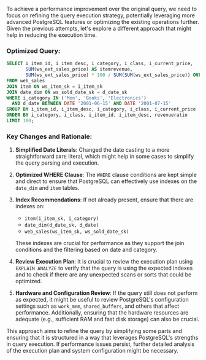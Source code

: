 To achieve a performance improvement over the original query, we need to focus on refining the query execution strategy, potentially leveraging more advanced PostgreSQL features or optimizing the existing operations further. Given the previous attempts, let's explore a different approach that might help in reducing the execution time.

### Optimized Query:
```sql
SELECT i_item_id, i_item_desc, i_category, i_class, i_current_price,
       SUM(ws_ext_sales_price) AS itemrevenue,
       SUM(ws_ext_sales_price) * 100 / SUM(SUM(ws_ext_sales_price)) OVER (PARTITION BY i_class) AS revenueratio
FROM web_sales
JOIN item ON ws_item_sk = i_item_sk
JOIN date_dim ON ws_sold_date_sk = d_date_sk
WHERE i_category IN ('Men', 'Books', 'Electronics')
  AND d_date BETWEEN DATE '2001-06-15' AND DATE '2001-07-15'
GROUP BY i_item_id, i_item_desc, i_category, i_class, i_current_price
ORDER BY i_category, i_class, i_item_id, i_item_desc, revenueratio
LIMIT 100;
```

### Key Changes and Rationale:
1. **Simplified Date Literals**: Changed the date casting to a more straightforward `DATE` literal, which might help in some cases to simplify the query parsing and execution.

2. **Optimized WHERE Clause**: The `WHERE` clause conditions are kept simple and direct to ensure that PostgreSQL can effectively use indexes on the `date_dim` and `item` tables.

3. **Index Recommendations**: If not already present, ensure that there are indexes on:
   - `item(i_item_sk, i_category)`
   - `date_dim(d_date_sk, d_date)`
   - `web_sales(ws_item_sk, ws_sold_date_sk)`

   These indexes are crucial for performance as they support the join conditions and the filtering based on date and category.

4. **Review Execution Plan**: It is crucial to review the execution plan using `EXPLAIN ANALYZE` to verify that the query is using the expected indexes and to check if there are any unexpected scans or sorts that could be optimized.

5. **Hardware and Configuration Review**: If the query still does not perform as expected, it might be useful to review PostgreSQL's configuration settings such as `work_mem`, `shared_buffers`, and others that affect performance. Additionally, ensuring that the hardware resources are adequate (e.g., sufficient RAM and fast disk storage) can also be crucial.

This approach aims to refine the query by simplifying some parts and ensuring that it is structured in a way that leverages PostgreSQL's strengths in query execution. If performance issues persist, further detailed analysis of the execution plan and system configuration might be necessary.